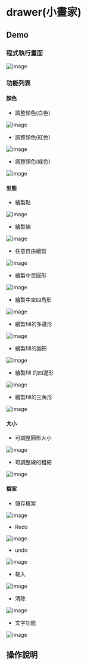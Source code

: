 # drawer(小畫家)

## Demo

### 程式執行畫面

![image](https://github.com/YiKaiWu1125/drawer/blob/main/picture/%E4%B8%BB%E5%8A%9F%E8%83%BD%E9%81%B8%E5%96%AE.png)

### 功能列表

#### 顏色

+ 調整顏色(白色)

![image](https://github.com/YiKaiWu1125/drawer/blob/main/picture/調整顏色白色.png)

+ 調整顏色(紅色)

![image](https://github.com/YiKaiWu1125/drawer/blob/main/picture/調整顏色紅色.png)

+ 調整顏色(綠色)

![image](https://github.com/YiKaiWu1125/drawer/blob/main/picture/調整顏色綠色.png)

#### 型態

+ 繪製點

![image](https://github.com/YiKaiWu1125/drawer/blob/main/picture/繪製點座標.png)

+ 繪製線

![image](https://github.com/YiKaiWu1125/drawer/blob/main/picture/繪製線.png)

+ 任意自由繪製

![image](https://github.com/YiKaiWu1125/drawer/blob/main/picture/任意自由繪畫.png)

+ 繪製中空圓形

![image](https://github.com/YiKaiWu1125/drawer/blob/main/picture/繪製中空圓形.png)

+ 繪製中空四角形

![image](https://github.com/YiKaiWu1125/drawer/blob/main/picture/繪製中空四角形.png)

+ 繪製fill的多邊形

![image](https://github.com/YiKaiWu1125/drawer/blob/main/picture/繪製fill的多邊形.png)

+ 繪製fill的圓形

![image](https://github.com/YiKaiWu1125/drawer/blob/main/picture/繪製fill的圓形.png)

+ 繪製fill 的四邊形

![image](https://github.com/YiKaiWu1125/drawer/blob/main/picture/繪製fill的四邊形.png)

+ 繪製fill的三角形

![image](https://github.com/YiKaiWu1125/drawer/blob/main/picture/繪製fill的三角形.png)

#### 大小

+ 可調整圓形大小

![image](https://github.com/YiKaiWu1125/drawer/blob/main/picture/可調整大小.png)

+ 可調整線的粗細

![image](https://github.com/YiKaiWu1125/drawer/blob/main/picture/可調大小圓.png)

#### 檔案

+ 儲存檔案

![image](https://github.com/YiKaiWu1125/drawer/blob/main/picture/儲存檔案.png)

+ Redo

![image](https://github.com/YiKaiWu1125/drawer/blob/main/picture/執行redo.png)

+ undo

![image](https://github.com/YiKaiWu1125/drawer/blob/main/picture/執行undo.png)

+ 載入

![image](https://github.com/YiKaiWu1125/drawer/blob/main/picture/載入存檔.png)

+ 清除

![image](https://github.com/YiKaiWu1125/drawer/blob/main/picture/清除.png)

+ 文字功能

![image](https://github.com/YiKaiWu1125/drawer/blob/main/picture/文字功能.png)

## 操作說明
